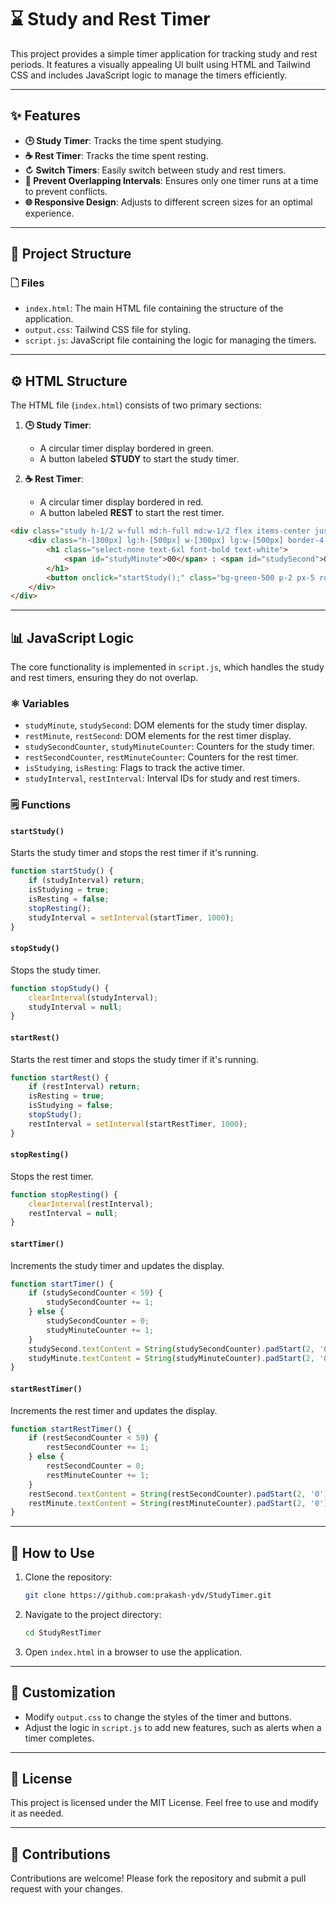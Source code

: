 # ⌛ Study and Rest Timer

This project provides a simple timer application for tracking study and rest periods. It features a visually appealing UI built using HTML and Tailwind CSS and includes JavaScript logic to manage the timers efficiently.

---

## ✨ Features

- **🕒 Study Timer**: Tracks the time spent studying.
- **☕ Rest Timer**: Tracks the time spent resting.
- **↻ Switch Timers**: Easily switch between study and rest timers.
- **🚫 Prevent Overlapping Intervals**: Ensures only one timer runs at a time to prevent conflicts.
- **🌐 Responsive Design**: Adjusts to different screen sizes for an optimal experience.

---

## 🔮 Project Structure

### 🗋 Files
- `index.html`: The main HTML file containing the structure of the application.
- `output.css`: Tailwind CSS file for styling.
- `script.js`: JavaScript file containing the logic for managing the timers.

---

## ⚙️ HTML Structure

The HTML file (`index.html`) consists of two primary sections:

1. **🕒 Study Timer**:
   - A circular timer display bordered in green.
   - A button labeled **STUDY** to start the study timer.

2. **☕ Rest Timer**:
   - A circular timer display bordered in red.
   - A button labeled **REST** to start the rest timer.

```html
<div class="study h-1/2 w-full md:h-full md:w-1/2 flex items-center justify-center">
    <div class="h-[300px] lg:h-[500px] w-[300px] lg:w-[500px] border-4 border-green-500 rounded-full flex flex-col items-center justify-evenly">
        <h1 class="select-none text-6xl font-bold text-white">
            <span id="studyMinute">00</span> : <span id="studySecond">00</span>
        </h1>
        <button onclick="startStudy();" class="bg-green-500 p-2 px-5 rounded-lg font-bold text-lg text-white">STUDY</button>
    </div>
</div>
```

---

## 📊 JavaScript Logic

The core functionality is implemented in `script.js`, which handles the study and rest timers, ensuring they do not overlap.

### ⚛ Variables
- `studyMinute`, `studySecond`: DOM elements for the study timer display.
- `restMinute`, `restSecond`: DOM elements for the rest timer display.
- `studySecondCounter`, `studyMinuteCounter`: Counters for the study timer.
- `restSecondCounter`, `restMinuteCounter`: Counters for the rest timer.
- `isStudying`, `isResting`: Flags to track the active timer.
- `studyInterval`, `restInterval`: Interval IDs for study and rest timers.

### 🗒 Functions

#### `startStudy()`
Starts the study timer and stops the rest timer if it's running.
```javascript
function startStudy() {
    if (studyInterval) return;
    isStudying = true;
    isResting = false;
    stopResting();
    studyInterval = setInterval(startTimer, 1000);
}
```

#### `stopStudy()`
Stops the study timer.
```javascript
function stopStudy() {
    clearInterval(studyInterval);
    studyInterval = null;
}
```

#### `startRest()`
Starts the rest timer and stops the study timer if it's running.
```javascript
function startRest() {
    if (restInterval) return;
    isResting = true;
    isStudying = false;
    stopStudy();
    restInterval = setInterval(startRestTimer, 1000);
}
```

#### `stopResting()`
Stops the rest timer.
```javascript
function stopResting() {
    clearInterval(restInterval);
    restInterval = null;
}
```

#### `startTimer()`
Increments the study timer and updates the display.
```javascript
function startTimer() {
    if (studySecondCounter < 59) {
        studySecondCounter += 1;
    } else {
        studySecondCounter = 0;
        studyMinuteCounter += 1;
    }
    studySecond.textContent = String(studySecondCounter).padStart(2, '0');
    studyMinute.textContent = String(studyMinuteCounter).padStart(2, '0');
}
```

#### `startRestTimer()`
Increments the rest timer and updates the display.
```javascript
function startRestTimer() {
    if (restSecondCounter < 59) {
        restSecondCounter += 1;
    } else {
        restSecondCounter = 0;
        restMinuteCounter += 1;
    }
    restSecond.textContent = String(restSecondCounter).padStart(2, '0');
    restMinute.textContent = String(restMinuteCounter).padStart(2, '0');
}
```

---

## 🔧 How to Use

1. Clone the repository:
   ```bash
   git clone https://github.com:prakash-ydv/StudyTimer.git
   ```

2. Navigate to the project directory:
   ```bash
   cd StudyRestTimer
   ```

3. Open `index.html` in a browser to use the application.

---

## 🎨 Customization
- Modify `output.css` to change the styles of the timer and buttons.
- Adjust the logic in `script.js` to add new features, such as alerts when a timer completes.

---

## 📄 License
This project is licensed under the MIT License. Feel free to use and modify it as needed.

---

## 🚀 Contributions
Contributions are welcome! Please fork the repository and submit a pull request with your changes.

